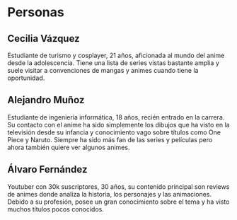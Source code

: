 # Personas

## Cecilia Vázquez

Estudiante de turismo y cosplayer, 21 años, aficionada al mundo del anime desde la adolescencia. Tiene una lista de series vistas bastante amplia y suele visitar a convenciones de mangas y animes cuando tiene la oportunidad.


## Alejandro Muñoz

Estudiante de ingeniería informática, 18 años, recién entrado en la carrera. Su contacto con el anime ha sido simplemente los dibujos que ha visto en la televisión desde su infancia y conocimiento vago sobre títulos como One Piece y Naruto. Siempre ha sido más fan de las series y películas pero ahora también quiere ver algunos animes.


## Álvaro Fernández

Youtuber con 30k suscriptores, 30 años, su contenido principal son reviews de animes donde analiza la historia, los personajes y las animaciones. Debido a su profesión, posee un gran conocimiento sobre el tema y ha visto muchos títulos pocos conocidos.
